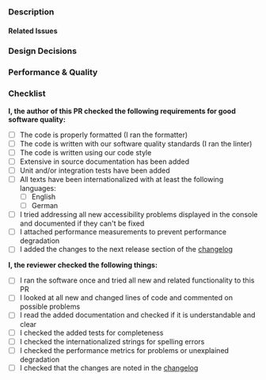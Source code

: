 <!--
SPDX-FileCopyrightText: 2024 German Aerospace Center (DLR)
SPDX-License-Identifier: CC0-1.0
-->

### Description

<!--
Describe what is the purpose of this Pull Request:
- Does it resolve a bug?
- Does it implement a new feature?
- Does it improve something existing?

Be as elaborate as possible!
-->

#### Related Issues

<!--
Add references to the issues addressed in this PR (#<issue number>)
-->

### Design Decisions

<!--
Please give a short explanation about why you implemented the PR as you did.
Discuss possible alternative implementations that you considered and why you chose this one.

If the PR is trivial you can remove this section.
-->

### Performance & Quality

<!--
Please attach exports from
- React Developer Tools Profiler run
- Performance insights page load measurement
If you have trouble creating them refer to the docs.
If the PR is trivial you may remove this section
-->

### Checklist

**I, the author of this PR checked the following requirements for good software quality:**

- [ ] The code is properly formatted (I ran the formatter)
- [ ] The code is written with our software quality standards (I ran the linter)
- [ ] The code is written using our code style
- [ ] Extensive in source documentation has been added
- [ ] Unit and/or integration tests have been added
- [ ] All texts have been internationalized with at least the following languages:
  - [ ] English
  - [ ] German
- [ ] I tried addressing all new accessibility problems displayed in the console and documented if they can't be fixed
- [ ] I attached performance measurements to prevent performance degradation
- [ ] I added the changes to the next release section of the [changelog](../frontend/docs/changelog/changelog-en.md)

**I, the reviewer checked the following things:**

- [ ] I ran the software once and tried all new and related functionality to this PR
- [ ] I looked at all new and changed lines of code and commented on possible problems
- [ ] I read the added documentation and checked if it is understandable and clear
- [ ] I checked the added tests for completeness
- [ ] I checked the internationalized strings for spelling errors
- [ ] I checked the performance metrics for problems or unexplained degradation
- [ ] I checked that the changes are noted in the [changelog](../frontend/docs/changelog/changelog-en.md)